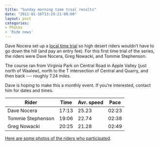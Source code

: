 ```yaml
---
title: "Sunday morning time trial results"
date: "2011-01-16T13:29:21-08:00"
layout: post
categories:
- Photos
- 'Ride news'
---
```


Dave Nocera set up a [local time trial](https://www.hdcycling.org/2011/01/16/sunday-morning-time-trial/) so high desert riders wouldn’t have to go down the hill (and pay an entry fee). For this first time trial of the series, the riders were Dave Nocera, Greg Nowacki, and Tommie Stephenson.  
  
The course ran from Virginia Park on Central Road in Apple Valley (just north of Waalew), north to the T intersection of Central and Quarry, and then back --- roughly 7.24 miles.

Dave is hoping to make this a monthly event. If you’re interested, contact him for dates and times.

| Rider | Time | Avr. speed | Pace |
|---|---|---|---|
| Dave Nocera | 17:13 | 25.23 | 02:23 |
| Tommie Stephenson | 19:06 | 22.74 | 02:38 |
| Greg Nowacki | 20:25 | 21.28 | 02:49 |

[Here are some photos of the riders who participated](https://www.dropbox.com/sh/2f20gqapxocz4io/AADOgIUMkWE9tsaG1zzUdOGXa?dl=0).